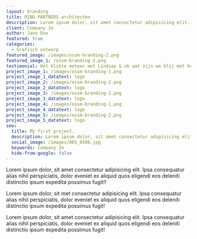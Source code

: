 ```yaml
---
layout: branding
title: RING PARTNERS architecten
description: Lorem ipsum dolor, sit amet consectetur adipisicing elit. Ipsa consequatur alias nihil perspiciatis.
client: Company Jo
author: Jane Doe
featured: true
categories: 
  - Grafisch ontwerp
featured_image: /images/ossm-branding-2.png
featured_image_1: /ossm-branding-2.png
testimonial: Het klikte meteen met Lindsay & oh wat zijn we blij met het resultaat
project_image_1: /images/ossm-branding-1.png
project_image_1_datatext: logo
project_image_2: /images/ossm-branding-2.png
project_image_2_datatext: logo
project_image_3: /images/ossm-branding-1.png
project_image_3_datatext: logo
project_image_4: /images/ossm-branding-1.png
project_image_4_datatext: logo
project_image_5: /images/ossm-branding-2.png
project_image_5_datatext: logo
seo:
  title: My first project.
  description: Lorem ipsum dolor, sit amet consectetur adipisicing elit. Ipsa consequatur alias nihil perspiciatis.
  social_image: /images/ADS_0598.jpg
  keywords: Company Jo
  hide-from-google: false
---
```


Lorem ipsum dolor, sit amet consectetur adipisicing elit. Ipsa consequatur alias nihil perspiciatis, dolor eveniet ex aliquid quos eligendi eos deleniti distinctio ipsum expedita possimus fugit!!

Lorem ipsum dolor, sit met consectetur adipisicing elit. Ipsa consequatur alias nihil perspiciatis, dolor eveniet ex aliquid quos eligendi eos deleniti distinctio ipsum expedita possimus fugit!

Lorem ipsum dolor, sit amet consectetur adipisicing elit. Ipsa consequatur alias nihil perspiciatis, dolor eveniet ex aliquid quos eligendi eos deleniti distinctio ipsum expedita possimus fugit!